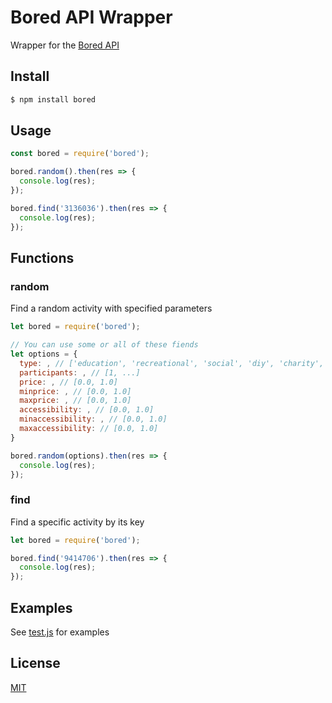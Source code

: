 # Bored API Wrapper

Wrapper for the [Bored API](https://www.boredapi.com/)

## Install

```bash
$ npm install bored
```

## Usage

```js
const bored = require('bored');

bored.random().then(res => {
  console.log(res);
});

bored.find('3136036').then(res => {
  console.log(res);
});
```


## Functions

### random

Find a random activity with specified parameters

```js
let bored = require('bored');

// You can use some or all of these fiends
let options = {
  type: , // ['education', 'recreational', 'social', 'diy', 'charity', 'cooking', 'relaxation', 'music', 'busywork']
  participants: , // [1, ...]
  price: , // [0.0, 1.0]
  minprice: , // [0.0, 1.0]
  maxprice: , // [0.0, 1.0]
  accessibility: , // [0.0, 1.0]
  minaccessibility: , // [0.0, 1.0]
  maxaccessibility: // [0.0, 1.0]
}

bored.random(options).then(res => {
  console.log(res);
});
```

### find

Find a specific activity by its key

```js
let bored = require('bored');

bored.find('9414706').then(res => {
  console.log(res);
});
```

## Examples

See [test.js](https://github.com/drewthoennes/Bored-API-Wrapper/blob/master/test.js) for examples

## License

[MIT](https://github.com/drewthoennes/Bored-API-Wrapper/blob/master/license)
